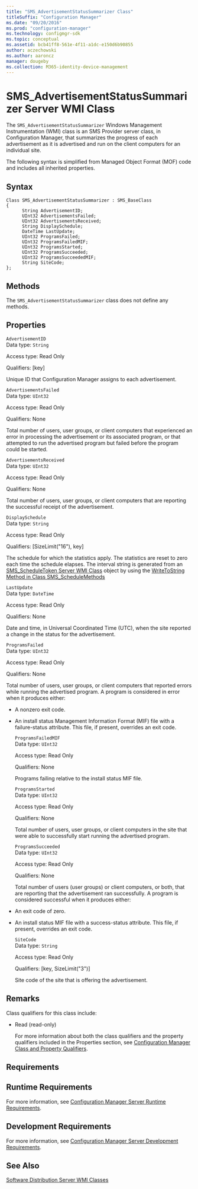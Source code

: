 ```yaml
---
title: "SMS_AdvertisementStatusSummarizer Class"
titleSuffix: "Configuration Manager"
ms.date: "09/20/2016"
ms.prod: "configuration-manager"
ms.technology: configmgr-sdk
ms.topic: conceptual
ms.assetid: bcb41ff8-561e-4f11-a1dc-e150d6b90855
author: aczechowski
ms.author: aaroncz
manager: dougeby
ms.collection: M365-identity-device-management
---
```

# SMS_AdvertisementStatusSummarizer Server WMI Class
The `SMS_AdvertisementStatusSummarizer` Windows Management Instrumentation (WMI) class is an SMS Provider server class, in Configuration Manager, that summarizes the progress of each advertisement as it is advertised and run on the client computers for an individual site.  

 The following syntax is simplified from Managed Object Format (MOF) code and includes all inherited properties.  

## Syntax  

```  
Class SMS_AdvertisementStatusSummarizer : SMS_BaseClass  
{  
      String AdvertisementID;  
      UInt32 AdvertisementsFailed;  
      UInt32 AdvertisementsReceived;  
      String DisplaySchedule;  
      DateTime LastUpdate;  
      UInt32 ProgramsFailed;  
      UInt32 ProgramsFailedMIF;  
      UInt32 ProgramsStarted;  
      UInt32 ProgramsSucceeded;  
      UInt32 ProgramsSucceededMIF;  
      String SiteCode;  
};  
```  

## Methods  
 The `SMS_AdvertisementStatusSummarizer` class does not define any methods.  

## Properties  
 `AdvertisementID`  
 Data type: `String`  

 Access type: Read Only  

 Qualifiers: [key]  

 Unique ID that Configuration Manager assigns to each advertisement.  

 `AdvertisementsFailed`  
 Data type: `UInt32`  

 Access type: Read Only  

 Qualifiers: None  

 Total number of users, user groups, or client computers that experienced an error in processing the advertisement or its associated program, or that attempted to run the advertised program but failed before the program could be started.  

 `AdvertisementsReceived`  
 Data type: `UInt32`  

 Access type: Read Only  

 Qualifiers: None  

 Total number of users, user groups, or client computers that are reporting the successful receipt of the advertisement.  

 `DisplaySchedule`  
 Data type: `String`  

 Access type: Read Only  

 Qualifiers: [SizeLimit("16"), key]  

 The schedule for which the statistics apply. The statistics are reset to zero each time the schedule elapses. The interval string is generated from an [SMS_ScheduleToken Server WMI Class](../../../develop/reference/core/servers/configure/sms_scheduletoken-server-wmi-class.md) object by using the [WriteToString Method in Class SMS_ScheduleMethods](../../../develop/reference/core/servers/configure/writetostring-method-in-class-sms_schedulemethods.md)  

 `LastUpdate`  
 Data type: `DateTime`  

 Access type: Read Only  

 Qualifiers: None  

 Date and time, in Universal Coordinated Time (UTC), when the site reported a change in the status for the advertisement.  

 `ProgramsFailed`  
 Data type: `UInt32`  

 Access type: Read Only  

 Qualifiers: None  

 Total number of users, user groups, or client computers that reported errors while running the advertised program. A program is considered in error when it produces either:  

- A nonzero exit code.  

- An install status Management Information Format (MIF) file with a failure-status attribute. This file, if present, overrides an exit code.  

  `ProgramsFailedMIF`  
  Data type: `UInt32`  

  Access type: Read Only  

  Qualifiers: None  

  Programs failing relative to the install status MIF file.  

  `ProgramsStarted`  
  Data type: `UInt32`  

  Access type: Read Only  

  Qualifiers: None  

  Total number of users, user groups, or client computers in the site that were able to successfully start running the advertised program.  

  `ProgramsSucceeded`  
  Data type: `UInt32`  

  Access type: Read Only  

  Qualifiers: None  

  Total number of users (user groups) or client computers, or both, that are reporting that the advertisement ran successfully. A program is considered successful when it produces either:  

- An exit code of zero.  

- An install status MIF file with a success-status attribute. This file, if present, overrides an exit code.  

  `SiteCode`  
  Data type: `String`  

  Access type: Read Only  

  Qualifiers: [key, SizeLimit("3")]  

  Site code of the site that is offering the advertisement.  

## Remarks  
 Class qualifiers for this class include:  

- Read (read-only)  

  For more information about both the class qualifiers and the property qualifiers included in the Properties section, see [Configuration Manager Class and Property Qualifiers](../../../develop/reference/misc/class-and-property-qualifiers.md).  

## Requirements  

## Runtime Requirements  
 For more information, see [Configuration Manager Server Runtime Requirements](../../../develop/core/reqs/server-runtime-requirements.md).  

## Development Requirements  
 For more information, see [Configuration Manager Server Development Requirements](../../../develop/core/reqs/server-development-requirements.md).  

## See Also  
 [Software Distribution Server WMI Classes](../../../develop/reference/core/servers/configure/software-distribution-server-wmi-classes.md)
